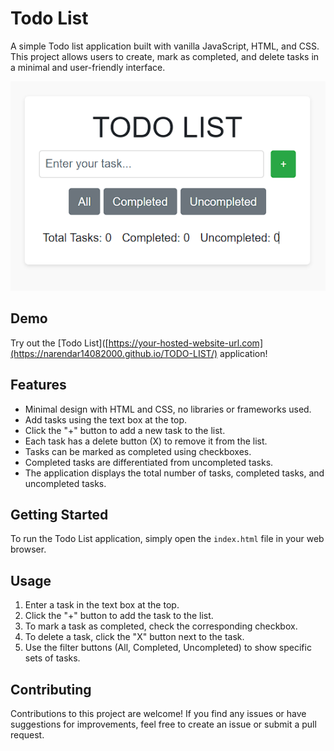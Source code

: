 # Todo List

A simple Todo list application built with vanilla JavaScript, HTML, and CSS. This project allows users to create, mark as completed, and delete tasks in a minimal and user-friendly interface.

![Todo List Screenshot](OutputScreenshot.png)

## Demo

Try out the [Todo List]([https://your-hosted-website-url.com](https://narendar14082000.github.io/TODO-LIST/) application!

## Features

- Minimal design with HTML and CSS, no libraries or frameworks used.
- Add tasks using the text box at the top.
- Click the "+" button to add a new task to the list.
- Each task has a delete button (X) to remove it from the list.
- Tasks can be marked as completed using checkboxes.
- Completed tasks are differentiated from uncompleted tasks.
- The application displays the total number of tasks, completed tasks, and uncompleted tasks.

## Getting Started

To run the Todo List application, simply open the `index.html` file in your web browser.

## Usage

1. Enter a task in the text box at the top.
2. Click the "+" button to add the task to the list.
3. To mark a task as completed, check the corresponding checkbox.
4. To delete a task, click the "X" button next to the task.
5. Use the filter buttons (All, Completed, Uncompleted) to show specific sets of tasks.

## Contributing

Contributions to this project are welcome! If you find any issues or have suggestions for improvements, feel free to create an issue or submit a pull request.


